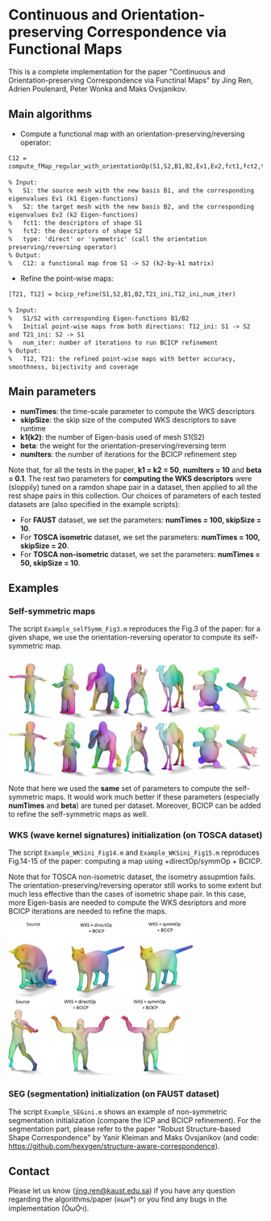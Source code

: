 # Continuous and Orientation-preserving Correspondence via Functional Maps

This is a complete implementation for the paper "Continuous and Orientation-preserving Correspondence via Functinal Maps" by Jing Ren, Adrien Poulenard, Peter Wonka and Maks Ovsjanikov.


Main algorithms
------------------
- Compute a functional map with an orientation-preserving/reversing operator: 
```
C12 = compute_fMap_regular_with_orientationOp(S1,S2,B1,B2,Ev1,Ev2,fct1,fct2,type)

% Input:
%   S1: the source mesh with the new basis B1, and the corresponding eigenvalues Ev1 (k1 Eigen-functions)
%   S2: the target mesh with the new basis B2, and the corresponding eigenvalues Ev2 (k2 Eigen-functions)
%   fct1: the descriptors of shape S1
%   fct2: the descriptors of shape S2
%   type: 'direct' or 'symmetric' (call the orientation preserving/reversing operator)
% Output:
%   C12: a functional map from S1 -> S2 (k2-by-k1 matrix)
```
- Refine the point-wise maps: 
```
[T21, T12] = bcicp_refine(S1,S2,B1,B2,T21_ini,T12_ini,num_iter)

% Input: 
%   S1/S2 with corresponding Eigen-functions B1/B2
%   Initial point-wise maps from both directions: T12_ini: S1 -> S2 and T21_ini: S2 -> S1
%   num_iter: number of iterations to run BCICP refinement
% Output:
%   T12, T21: the refined point-wise maps with better accuracy, smoothness, bijectivity and coverage
```

Main parameters
------------------
- **numTimes**: the time-scale parameter to compute the WKS descriptors
- **skipSize**: the skip size of the computed WKS descriptors to save runtime
- **k1(k2)**: the number of Eigen-basis used of mesh S1(S2)
- **beta**: the weight for the orientation-preserving/reversing term
- **numIters**: the number of iterations for the BCICP refinement step

Note that, for all the tests in the paper, **k1 = k2 = 50**, **numIters = 10** and **beta = 0.1**. The rest two parameters for **computing the WKS descriptors** were (sloppily) tuned on a ramdon shape pair in a dataset, then applied to all the rest shape pairs in this collection. Our choices of parameters of each tested datasets are (also specified in the example scripts):

- For **FAUST** dataset, we set the parameters: **numTimes = 100, skipSize = 10**.
- For **TOSCA isometric** dataset, we set the parameters: **numTimes = 100, skipSize = 20**.
- For **TOSCA non-isometric** dataset, we set the parameters: **numTimes = 50, skipSize = 10**.

Examples
------------------
### Self-symmetric maps
The script `Example_selfSymm_Fig3.m` reproduces the Fig.3 of the paper: for a given shape, we use the orientation-reversing operator to compute its self-symmetric map. 

<img align="center"  src="/figs/eg_selfSymm.png" width="600">

Note that here we used the **same** set of parameters to compute the self-symmetric maps. It would work much better if these parameters (especially **numTimes** and **beta**) are tuned per dataset. Moreover, BCICP can be added to refine the self-symmetric maps as well.


### WKS (wave kernel signatures) initialization (on TOSCA dataset)
The script `Example_WKSini_Fig14.m` and `Example_WKSini_Fig15.m` reproduces Fig.14-15 of the paper: computing a map using +directOp/symmOp + BCICP.

Note that for TOSCA non-isometric dataset, the isometry assupmtion fails. The orientation-preserving/reversing operator still works to some extent but much less effective than the cases of isometric shape pair. In this case, more Eigen-basis are needed to compute the WKS desriptors and more BCICP iterations are needed to refine the maps. 

<img src="/figs/WKSeg_Iso.png" height="150"> &nbsp;&nbsp;&nbsp;&nbsp; &nbsp;&nbsp;&nbsp;&nbsp;  <img src="/figs/WKSeg_nonIso.png" height="150">

### SEG (segmentation) initialization (on FAUST dataset)
The script `Example_SEGini.m` shows an example of non-symmetric segmentation initialization (compare the ICP and BCICP refinement). For the segmentation part, please refer to the paper "Robust Structure-based Shape Correspondence" by Yanir Kleiman and Maks Ovsjanikov (and code: https://github.com/hexygen/structure-aware-correspondence).


Contact
------------------
Please let us know (jing.ren@kaust.edu.sa) if you have any question regarding the algorithms/paper (ฅωฅ*) or you find any bugs in the implementation (ÒωÓױ). 
